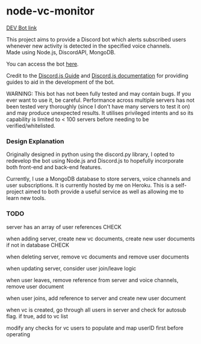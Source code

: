 # node-vc-monitor

[DEV Bot link](https://discord.com/api/oauth2/authorize?client_id=872840310097584159&permissions=3088&scope=bot)

This project aims to provide a Discord bot which alerts subscribed users
whenever new activity is detected in the specified voice channels.\
Made using Node.js, DiscordAPI, MongoDB.

You can access the bot [here](https://discord.com/api/oauth2/authorize?client_id=859728389883953163&permissions=142480&scope=bot).

Credit to the [Discord.js Guide](https://discordjs.guide/ "Discord.js Guide
Homepage") and [Discord.js documentation](https://discord.js.org/#/docs/main/stable/general/welcome
"Discord.js documentation") for providing guides to aid in the development of
the bot.

WARNING: This bot has not been fully tested and may contain bugs. If you ever
want to use it, be careful. Performance across multiple servers has not been
tested very thoroughly (since I don't have many servers to test it on) and may
produce unexpected results. It utilises privileged intents and so its capability
is limited to < 100 servers before needing to be verified/whitelisted.

### Design Explanation
Originally designed in python using the discord.py library, I opted to redevelop the bot using Node.js and Discord.js to hopefully incorporate both front-end and back-end features.

Currently, I use a MongoDB database to store servers, voice channels and user subscriptions. It is currently hosted by me on Heroku. This is a self-project aimed to both provide a useful service as well as
allowing me to learn new tools.

### TODO
server has an array of user references CHECK

when adding server, create new vc documents, create new user documents if not in
database CHECK

when deleting server, remove vc documents and remove user documents

when updating server, consider user join/leave logic

when user leaves, remove reference from server and voice channels, remove user document

when user joins, add reference to server and create new user document

when vc is created, go through all users in server and check for autosub flag.
if true, add to vc list

modify any checks for vc users to populate and map userID first before operating